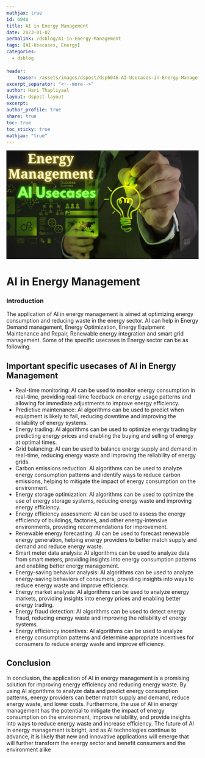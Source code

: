 ```yaml
---
mathjax: true
id: 6046
title: AI in Energy Management 
date: 2023-01-02
permalink: /dsblog/AI-in-Energy-Management
tags: [AI-Usecases, Energy] 
categories:
  - dsblog

header:
    teaser: /assets/images/dspost/dsp6046-AI-Usecases-in-Energy-Management.jpg
excerpt_separator: "<!--more-->"   
author: Hari Thapliyaal   
layout: dspost-layout   
excerpt:   
author_profile: true   
share: true   
toc: true   
toc_sticky: true 
mathjax: "true"
---
```


![AI in Energy Management](/assets/images/dspost/dsp6046-AI-Usecases-in-Energy-Management.jpg)


# AI in Energy Management

### Introduction

The application of AI in energy management is aimed at optimizing energy consumption and reducing waste in the energy sector. AI can help in Energy Demand management, Energy Optimization, Energy Equipment Maintenance and Repair, Renewable energy integration and smart grid management. Some of the specific usecases in Energy sector can be as following.

## Important specific usecases of AI in Energy Management
- Real-time monitoring: AI can be used to monitor energy consumption in real-time, providing real-time feedback on energy usage patterns and allowing for immediate adjustments to improve energy efficiency.
- Predictive maintenance: AI algorithms can be used to predict when equipment is likely to fail, reducing downtime and improving the reliability of energy systems.
- Energy trading: AI algorithms can be used to optimize energy trading by predicting energy prices and enabling the buying and selling of energy at optimal times.
- Grid balancing: AI can be used to balance energy supply and demand in real-time, reducing energy waste and improving the reliability of energy grids.
- Carbon emissions reduction: AI algorithms can be used to analyze energy consumption patterns and identify ways to reduce carbon emissions, helping to mitigate the impact of energy consumption on the environment.
- Energy storage optimization: AI algorithms can be used to optimize the use of energy storage systems, reducing energy waste and improving energy efficiency.
- Energy efficiency assessment: AI can be used to assess the energy efficiency of buildings, factories, and other energy-intensive environments, providing recommendations for improvement.
- Renewable energy forecasting: AI can be used to forecast renewable energy generation, helping energy providers to better match supply and demand and reduce energy waste.
- Smart meter data analysis: AI algorithms can be used to analyze data from smart meters, providing insights into energy consumption patterns and enabling better energy management.
- Energy-saving behavior analysis: AI algorithms can be used to analyze energy-saving behaviors of consumers, providing insights into ways to reduce energy waste and improve efficiency.
- Energy market analysis: AI algorithms can be used to analyze energy markets, providing insights into energy prices and enabling better energy trading.
- Energy fraud detection: AI algorithms can be used to detect energy fraud, reducing energy waste and improving the reliability of energy systems.
- Energy efficiency incentives: AI algorithms can be used to analyze energy consumption patterns and determine appropriate incentives for consumers to reduce energy waste and improve efficiency.

## Conclusion
In conclusion, the application of AI in energy management is a promising solution for improving energy efficiency and reducing energy waste. By using AI algorithms to analyze data and predict energy consumption patterns, energy providers can better match supply and demand, reduce energy waste, and lower costs. Furthermore, the use of AI in energy management has the potential to mitigate the impact of energy consumption on the environment, improve reliability, and provide insights into ways to reduce energy waste and increase efficiency. The future of AI in energy management is bright, and as AI technologies continue to advance, it is likely that new and innovative applications will emerge that will further transform the energy sector and benefit consumers and the environment alike


